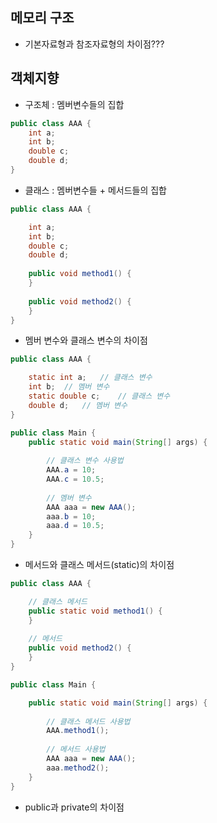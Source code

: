 ## 메모리 구조
* 기본자료형과 참조자료형의 차이점???

## 객체지향
* 구조체 : 멤버변수들의 집합
```java
public class AAA {
    int a;
    int b;
    double c;
    double d;
}
```
* 클래스 : 멤버변수들 + 메서드들의 집합
```java
public class AAA {

    int a;
    int b;
    double c;
    double d;
    
    public void method1() {        
    }
        
    public void method2() {        
    }
}
```
* 멤버 변수와 클래스 변수의 차이점
```java
public class AAA {

    static int a;   // 클래스 변수   
    int b;  // 멤버 변수
    static double c;    // 클래스 변수
    double d;   // 멤버 변수
}

public class Main {
    public static void main(String[] args) {
        
        // 클래스 변수 사용법
        AAA.a = 10;
        AAA.c = 10.5;
        
        // 멤버 변수 
        AAA aaa = new AAA();
        aaa.b = 10;
        aaa.d = 10.5;
    }
}
```
* 메서드와 클래스 메서드(static)의 차이점
```java
public class AAA {

    // 클래스 메서드
    public static void method1() {        
    }
    
    // 메서드
    public void method2() {        
    }
}

public class Main {

    public static void main(String[] args) {
        
        // 클래스 메서드 사용법
        AAA.method1();        
        
        // 메서드 사용법
        AAA aaa = new AAA();
        aaa.method2();
    }
}
```
* public과 private의 차이점 
  
